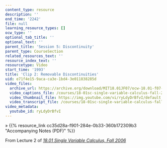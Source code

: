 ```yaml
---
content_type: resource
description: ''
end_time: '2242'
file: null
learning_resource_types: []
ocw_type: ''
optional_tab_title: ''
optional_text: ''
parent_title: 'Session 5: Discontinuity'
parent_type: CourseSection
related_resources_text: ''
resource_index_text: ''
resourcetype: Video
start_time: '1993'
title: 'Clip 2: Removable Discontinuities'
uid: e71f4e15-9aca-ca3e-1bd4-3e011838285d
video_files:
  archive_url: https://archive.org/download/MIT18.01JF07/ocw-18.01-f07-lec02_300k.mp4
  video_captions_file: /courses/18-01sc-single-variable-calculus-fall-2010/173a50eb29055308b62a8f9860c3f725_ryLdyDrBfvI.vtt
  video_thumbnail_file: https://img.youtube.com/vi/ryLdyDrBfvI/default.jpg
  video_transcript_file: /courses/18-01sc-single-variable-calculus-fall-2010/bca5c5a8431acf6f9c8b30d306ae9e8a_ryLdyDrBfvI.pdf
video_metadata:
  youtube_id: ryLdyDrBfvI
---
```


» {{% resource_link cc35d28a-f901-284e-0b33-360b172309b3 "Accompanying Notes (PDF)" %}}

From Lecture 2 of [_18.01 Single Variable Calculus, Fall 2006_](/courses/18-01-single-variable-calculus-fall-2006/video_galleries/video-lectures)